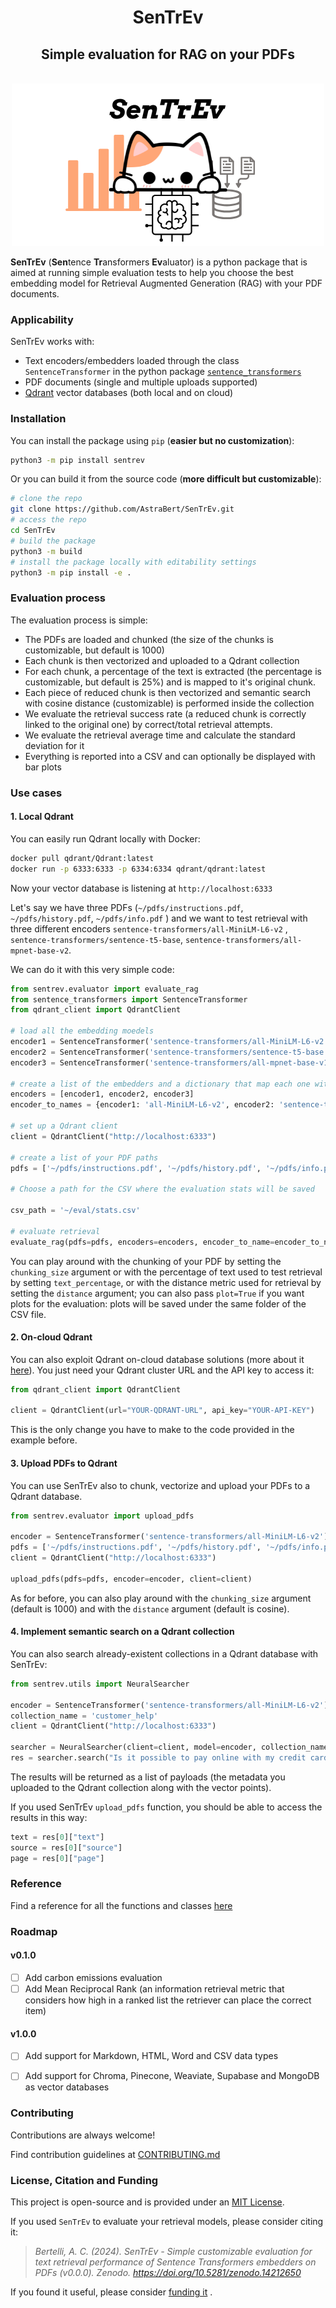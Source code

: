 <div align="center">
<h1>SenTrEv</h1>
<h2>Simple evaluation for RAG on your PDFs</h2>
</div>
<br>
<div align="center">
    <img src="https://raw.githubusercontent.com/AstraBert/SenTrEv/main/logo.png" alt="SenTrEv Logo">
</div>

**SenTrEv** (**Sen**tence **Tr**ansformers **Ev**aluator) is a python package that is aimed at running simple evaluation tests to help you choose the best embedding model for Retrieval Augmented Generation (RAG) with your PDF documents.

### Applicability

SenTrEv works with:

- Text encoders/embedders loaded through the class `SentenceTransformer` in the python package [`sentence_transformers`](https://sbert.net/) 
- PDF documents (single and multiple uploads supported)
- [Qdrant](https://qdrant.tech) vector databases (both local and on cloud)

### Installation

You can install the package using `pip` (**easier but no customization**):

```bash
python3 -m pip install sentrev
```

Or you can build it from the source code (**more difficult but customizable**):

```bash
# clone the repo
git clone https://github.com/AstraBert/SenTrEv.git
# access the repo
cd SenTrEv
# build the package
python3 -m build
# install the package locally with editability settings
python3 -m pip install -e .
```

### Evaluation process

The evaluation process is simple:

- The PDFs are loaded and chunked (the size of the chunks is customizable, but default is 1000) 
- Each chunk is then vectorized and uploaded to a Qdrant collection
- For each chunk, a percentage of the text is extracted (the percentage is customizable, but default is 25%) and is mapped to it's original chunk.
- Each piece of reduced chunk is then vectorized and semantic search with cosine distance (customizable) is performed inside the collection
- We evaluate the retrieval success rate (a reduced chunk is correctly linked to the original one) by correct/total retrieval attempts.
- We evaluate the retrieval average time and calculate the standard deviation for it
- Everything is reported into a CSV and can optionally be displayed with bar plots

### Use cases

#### 1. Local Qdrant

You can easily run Qdrant locally with Docker:

```bash
docker pull qdrant/Qdrant:latest
docker run -p 6333:6333 -p 6334:6334 qdrant/qdrant:latest
```

Now your vector database is listening at `http://localhost:6333`

Let's say we have three PDFs (`~/pdfs/instructions.pdf`, `~/pdfs/history.pdf`, `~/pdfs/info.pdf` ) and we want to test retrieval with three different encoders `sentence-transformers/all-MiniLM-L6-v2` , `sentence-transformers/sentence-t5-base`, `sentence-transformers/all-mpnet-base-v2`. 

We can do it with this very simple code:

```python
from sentrev.evaluator import evaluate_rag
from sentence_transformers import SentenceTransformer
from qdrant_client import QdrantClient

# load all the embedding moedels
encoder1 = SentenceTransformer('sentence-transformers/all-MiniLM-L6-v2')
encoder2 = SentenceTransformer('sentence-transformers/sentence-t5-base')
encoder3 = SentenceTransformer('sentence-transformers/all-mpnet-base-v1')

# create a list of the embedders and a dictionary that map each one with its name for the stats report which will be output by SenTrEv
encoders = [encoder1, encoder2, encoder3]
encoder_to_names = {encoder1: 'all-MiniLM-L6-v2', encoder2: 'sentence-t5-base', encoder3: 'all-mpnet-base-v1'}

# set up a Qdrant client
client = QdrantClient("http://localhost:6333")

# create a list of your PDF paths
pdfs = ['~/pdfs/instructions.pdf', '~/pdfs/history.pdf', '~/pdfs/info.pdf']

# Choose a path for the CSV where the evaluation stats will be saved

csv_path = '~/eval/stats.csv'

# evaluate retrieval
evaluate_rag(pdfs=pdfs, encoders=encoders, encoder_to_name=encoder_to_names, client=client, csv_path=csv_path, distance='euclid', chunking_size=400, plot=True)
```
 
You can play around with the chunking of your PDF by setting the `chunking_size` argument or with the percentage of text used to test retrieval by setting `text_percentage`, or with the distance metric used for retrieval by setting the `distance` argument; you can also pass `plot=True` if you want plots for the evaluation: plots will be saved under the same folder of the CSV file.

#### 2. On-cloud Qdrant

You can also exploit Qdrant on-cloud database solutions (more about it [here](https://qdrant.tech)). You just need your Qdrant cluster URL and the API key to access it:

```python
from qdrant_client import QdrantClient

client = QdrantClient(url="YOUR-QDRANT-URL", api_key="YOUR-API-KEY")
```

This is the only change you have to make to the code provided in the example before.

#### 3. Upload PDFs to Qdrant

You can use SenTrEv also to chunk, vectorize and upload your PDFs to a Qdrant database.

```python
from sentrev.evaluator import upload_pdfs

encoder = SentenceTransformer('sentence-transformers/all-MiniLM-L6-v2')
pdfs = ['~/pdfs/instructions.pdf', '~/pdfs/history.pdf', '~/pdfs/info.pdf']
client = QdrantClient("http://localhost:6333")

upload_pdfs(pdfs=pdfs, encoder=encoder, client=client)
```

As for before, you can also play around with the `chunking_size` argument (default is 1000) and with the `distance` argument (default is cosine).

#### 4. Implement semantic search on a Qdrant collection

You can also search already-existent collections in a Qdrant database with SenTrEv:

```python
from sentrev.utils import NeuralSearcher

encoder = SentenceTransformer('sentence-transformers/all-MiniLM-L6-v2')
collection_name = 'customer_help'
client = QdrantClient("http://localhost:6333")

searcher = NeuralSearcher(client=client, model=encoder, collection_name=collection_name)
res = searcher.search("Is it possible to pay online with my credit card?", limit=5)
```

The results will be returned as a list of payloads (the metadata you uploaded to the Qdrant collection along with the vector points).

If you used SenTrEv `upload_pdfs` function, you should be able to access the results in this way:

```python
text = res[0]["text"]
source = res[0]["source"]
page = res[0]["page"]
```

### Reference

Find a reference for all the functions and classes [here](https://github.com/AstraBert/SenTrEv/tree/main/REFERENCE.md)

### Roadmap

#### v0.1.0
- [ ] Add carbon emissions evaluation
- [ ] Add Mean Reciprocal Rank (an information retrieval metric that considers how high in a ranked list the retriever can place the correct item)

#### v1.0.0

- [ ] Add support for Markdown, HTML, Word and CSV data types
- [ ] Add support for Chroma, Pinecone, Weaviate, Supabase and MongoDB as vector databases


### Contributing

Contributions are always welcome!

Find contribution guidelines at [CONTRIBUTING.md](https://github.com/AstraBert/SenTrEv/tree/main/CONTRIBUTING.md)
### License, Citation and Funding

This project is open-source and is provided under an [MIT License](https://github.com/AstraBert/SenTrEv/tree/main/LICENSE).

If you used `SenTrEv` to evaluate your retrieval models, please consider citing it:

> _Bertelli, A. C. (2024). SenTrEv - Simple customizable evaluation for text retrieval performance of Sentence Transformers embedders on PDFs (v0.0.0). Zenodo. https://doi.org/10.5281/zenodo.14212650_

If you found it useful, please consider [funding it](https://github.com/sponsors/AstraBert) .

